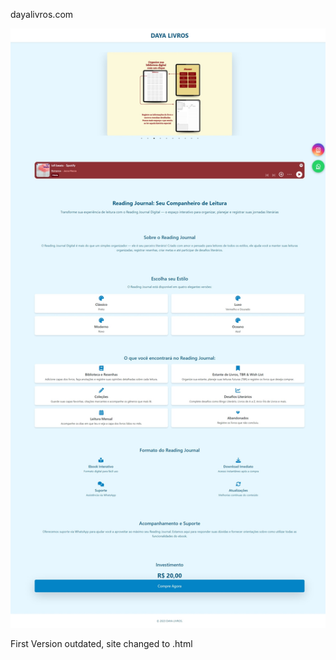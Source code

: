 dayalivros.com


![Logo](https://github.com/SrLiath/DayaLivros/blob/094ab167b994af17b3043f1fc3530cc6930caa1f/1.jpeg)


First Version outdated, site changed to .html
